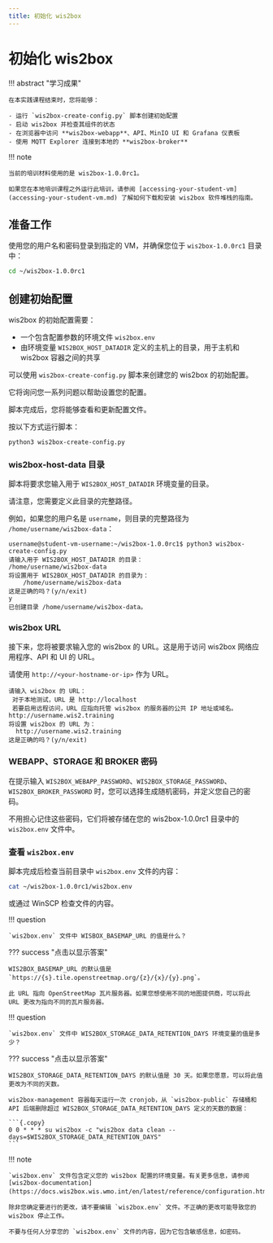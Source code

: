 ```yaml
---
title: 初始化 wis2box
---
```


# 初始化 wis2box

!!! abstract "学习成果"

    在本实践课程结束时，您将能够：

    - 运行 `wis2box-create-config.py` 脚本创建初始配置
    - 启动 wis2box 并检查其组件的状态
    - 在浏览器中访问 **wis2box-webapp**、API、MinIO UI 和 Grafana 仪表板
    - 使用 MQTT Explorer 连接到本地的 **wis2box-broker**

!!! note

    当前的培训材料使用的是 wis2box-1.0.0rc1。
    
    如果您在本地培训课程之外运行此培训，请参阅 [accessing-your-student-vm](accessing-your-student-vm.md) 了解如何下载和安装 wis2box 软件堆栈的指南。

## 准备工作

使用您的用户名和密码登录到指定的 VM，并确保您位于 `wis2box-1.0.0rc1` 目录中：

```bash
cd ~/wis2box-1.0.0rc1
```

## 创建初始配置

wis2box 的初始配置需要：

- 一个包含配置参数的环境文件 `wis2box.env`
- 由环境变量 `WIS2BOX_HOST_DATADIR` 定义的主机上的目录，用于主机和 wis2box 容器之间的共享

可以使用 `wis2box-create-config.py` 脚本来创建您的 wis2box 的初始配置。

它将询问您一系列问题以帮助设置您的配置。

脚本完成后，您将能够查看和更新配置文件。

按以下方式运行脚本：

```bash
python3 wis2box-create-config.py
```

### wis2box-host-data 目录

脚本将要求您输入用于 `WIS2BOX_HOST_DATADIR` 环境变量的目录。

请注意，您需要定义此目录的完整路径。

例如，如果您的用户名是 `username`，则目录的完整路径为 `/home/username/wis2box-data`：

```{.copy}
username@student-vm-username:~/wis2box-1.0.0rc1$ python3 wis2box-create-config.py
请输入用于 WIS2BOX_HOST_DATADIR 的目录：
/home/username/wis2box-data
将设置用于 WIS2BOX_HOST_DATADIR 的目录为：
    /home/username/wis2box-data
这是正确的吗？(y/n/exit)
y
已创建目录 /home/username/wis2box-data。
```

### wis2box URL

接下来，您将被要求输入您的 wis2box 的 URL。这是用于访问 wis2box 网络应用程序、API 和 UI 的 URL。

请使用 `http://<your-hostname-or-ip>` 作为 URL。

```{.copy}
请输入 wis2box 的 URL：
 对于本地测试，URL 是 http://localhost
 若要启用远程访问，URL 应指向托管 wis2box 的服务器的公共 IP 地址或域名。
http://username.wis2.training
将设置 wis2box 的 URL 为：
  http://username.wis2.training
这是正确的吗？(y/n/exit)
```

### WEBAPP、STORAGE 和 BROKER 密码

在提示输入 `WIS2BOX_WEBAPP_PASSWORD`、`WIS2BOX_STORAGE_PASSWORD`、`WIS2BOX_BROKER_PASSWORD` 时，您可以选择生成随机密码，并定义您自己的密码。

不用担心记住这些密码，它们将被存储在您的 wis2box-1.0.0rc1 目录中的 `wis2box.env` 文件中。

### 查看 `wis2box.env`

脚本完成后检查当前目录中 `wis2box.env` 文件的内容：

```bash
cat ~/wis2box-1.0.0rc1/wis2box.env
```

或通过 WinSCP 检查文件的内容。

!!! question

    `wis2box.env` 文件中 WISBOX_BASEMAP_URL 的值是什么？

??? success "点击以显示答案"

    WIS2BOX_BASEMAP_URL 的默认值是 `https://{s}.tile.openstreetmap.org/{z}/{x}/{y}.png`。

    此 URL 指向 OpenStreetMap 瓦片服务器。如果您想使用不同的地图提供商，可以将此 URL 更改为指向不同的瓦片服务器。

!!! question 

    `wis2box.env` 文件中 WIS2BOX_STORAGE_DATA_RETENTION_DAYS 环境变量的值是多少？

??? success "点击以显示答案"

    WIS2BOX_STORAGE_DATA_RETENTION_DAYS 的默认值是 30 天。如果您愿意，可以将此值更改为不同的天数。
    
    wis2box-management 容器每天运行一次 cronjob，从 `wis2box-public` 存储桶和 API 后端删除超过 WIS2BOX_STORAGE_DATA_RETENTION_DAYS 定义的天数的数据：
    
    ```{.copy}
    0 0 * * * su wis2box -c "wis2box data clean --days=$WIS2BOX_STORAGE_DATA_RETENTION_DAYS"
    ```

!!! note

    `wis2box.env` 文件包含定义您的 wis2box 配置的环境变量。有关更多信息，请参阅 [wis2box-documentation](https://docs.wis2box.wis.wmo.int/en/latest/reference/configuration.html)。

    除非您确定要进行的更改，请不要编辑 `wis2box.env` 文件。不正确的更改可能导致您的 wis2box 停止工作。

    不要与任何人分享您的 `wis2box.env` 文件的内容，因为它包含敏感信息，如密码。